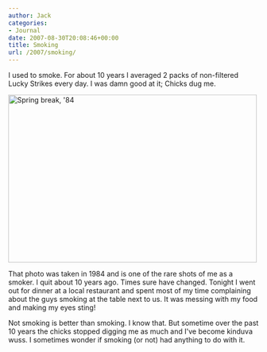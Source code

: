 ```yaml
---
author: Jack
categories:
- Journal
date: 2007-08-30T20:08:46+00:00
title: Smoking
url: /2007/smoking/
---
```


I used to smoke. For about 10 years I averaged 2 packs of non-filtered Lucky Strikes every day. I was damn good at it; Chicks dug me. 

[<img src="https://farm1.static.flickr.com/12/18804062_155dbd0996.jpg" width="500" height="338" alt="Spring break, '84" />][1] 

That photo was taken in 1984 and is one of the rare shots of me as a smoker. I quit about 10 years ago. Times sure have changed. Tonight I went out for dinner at a local restaurant and spent most of my time complaining about the guys smoking at the table next to us. It was messing with my food and making my eyes sting! 

Not smoking is better than smoking. I know that. But sometime over the past 10 years the chicks stopped digging me as much and I've become kinduva wuss. I sometimes wonder if smoking (or not) had anything to do with it.

 [1]: http://www.flickr.com/photos/jbaty/18804062/ "Photo Sharing"